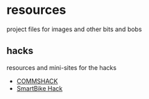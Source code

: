 resources
=========

project files for images and other bits and bobs

hacks
---------

resources and mini-sites for the hacks 

+ [COMMSHACK](http://uopcs.com/commshack)
+ [SmartBike Hack](http://uopcs.com/smartbikehack)
